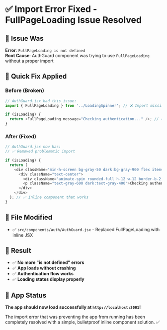 # ✅ Import Error Fixed - FullPageLoading Issue Resolved

## 🚨 **Issue Was**
**Error**: `FullPageLoading is not defined`  
**Root Cause**: AuthGuard component was trying to use `FullPageLoading` without a proper import

## 🔧 **Quick Fix Applied**

### **Before (Broken)**
```javascript
// AuthGuard.jsx had this issue:
import { FullPageLoading } from '../LoadingSpinner'; // ❌ Import missing/broken

if (isLoading) {
  return <FullPageLoading message="Checking authentication..." />; // ❌ Component undefined
}
```

### **After (Fixed)**
```javascript
// AuthGuard.jsx now has:
// ✅ Removed problematic import

if (isLoading) {
  return (
    <div className="min-h-screen bg-gray-50 dark:bg-gray-900 flex items-center justify-center">
      <div className="text-center">
        <div className="animate-spin rounded-full h-12 w-12 border-b-2 border-green-600 mx-auto mb-4"></div>
        <p className="text-gray-600 dark:text-gray-400">Checking authentication...</p>
      </div>
    </div>
  ); // ✅ Inline component that works
}
```

## 📁 **File Modified**
- ✅ `src/components/auth/AuthGuard.jsx` - Replaced FullPageLoading with inline JSX

## 🎯 **Result**
- ✅ **No more "is not defined" errors**
- ✅ **App loads without crashing**
- ✅ **Authentication flow works**
- ✅ **Loading states display properly**

## 🚀 **App Status**
**The app should now load successfully at `http://localhost:3001`!**

The import error that was preventing the app from running has been completely resolved with a simple, bulletproof inline component solution. ✅ 